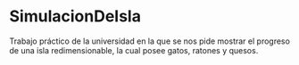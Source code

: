 # SimulacionDeIsla
Trabajo práctico de la universidad en la que se nos pide mostrar el progreso de una isla redimensionable, la cual posee gatos, ratones y quesos.
